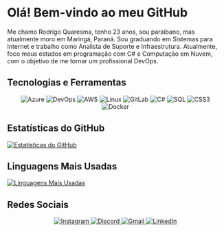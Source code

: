 # Olá! Bem-vindo ao meu GitHub
Me chamo Rodrigo Quaresma, tenho 23 anos, sou paraibano, mas atualmente moro em Maringá, Paraná. Sou graduando em Sistemas para Internet e trabalho como Analista de Suporte e Infraestrutura. Atualmente, foco meus estudos em programação com C# e Computação em Nuvem, com o objetivo de me tornar um profissional DevOps.


## Tecnologias e Ferramentas

<div align="center">
    <img src="https://img.shields.io/badge/Azure-0072BC?style=for-the-badge&logo=microsoftazure&logoColor=white" alt="Azure"/>
    <img src="https://img.shields.io/badge/DevOps-000000?style=for-the-badge&logo=devops&logoColor=white" alt="DevOps"/>
    <img src="https://img.shields.io/badge/AWS-232F3E?style=for-the-badge&logo=amazon-aws&logoColor=white" alt="AWS"/>
    <img src="https://camo.githubusercontent.com/9a02ae5823246e555c48c8b2311854ba4dfda91cc52b95a82481e4e6d973a616/68747470733a2f2f696d672e736869656c64732e696f2f62616467652f2d4c696e75782d626c61636b3f7374796c653d666f722d7468652d6261646765266c6f676f3d4c696e7578" alt="Linux"/>
    <img src="https://img.shields.io/badge/GitLab-FCA121?style=for-the-badge&logo=gitlab&logoColor=white" alt="GitLab"/>
    <img src="https://img.shields.io/badge/C%23-239120?style=for-the-badge&logo=c-sharp&logoColor=white" alt="C#"/>
    <img src="https://img.shields.io/badge/SQL-005E99?style=for-the-badge&logo=sql&logoColor=white" alt="SQL"/>
    <img src="https://camo.githubusercontent.com/001d4637c08910acf414f12a1682879a1f99867f6f9a3550f0541e7d03dd34a2/68747470733a2f2f696d672e736869656c64732e696f2f62616467652f435353332d3135373242363f7374796c653d666f722d7468652d6261646765266c6f676f3d63737333266c6f676f436f6c6f723d7768697465" alt="CSS3"/>
    <img src="https://camo.githubusercontent.com/593e976240a61edf61e5c7cde5f5972cd8b0be92c48ca02e53548b0bf8605671/68747470733a2f2f696d672e736869656c64732e696f2f62616467652f2d446f636b65722d626c61636b3f7374796c653d666f722d7468652d6261646765266c6f676f3d446f636b6572" alt="Docker"/>
</div>


## Estatísticas do GitHub

[![Estatísticas do GitHub](https://github-readme-stats.vercel.app/api?username=rdgq1&show_icons=true&theme=dark)](https://github.com/anuraghazra/github-readme-stats)

## Linguagens Mais Usadas

[![Linguagens Mais Usadas](https://github-readme-stats.vercel.app/api/top-langs/?username=rdgq1&show_icons=true&theme=dark&layout=compact)](https://github.com/anuraghazra/github-readme-stats)


## Redes Sociais

<div align="center">
<a href="https://www.instagram.com/rdgquaresma" target="_blank">
    <img src="https://img.shields.io/badge/Instagram-E4405F?style=for-the-badge&logo=instagram&logoColor=white" alt="Instagram" />
</a>
<a href="https://discord.gg/rdgq1" target="_blank">
    <img src="https://img.shields.io/badge/Discord-7289DA?style=for-the-badge&logo=discord&logoColor=white" alt="Discord" />
</a>
<a href="mailto:rodrigoquaresma99@gmail.com" target="_blank">
    <img src="https://img.shields.io/badge/Gmail-D14836?style=for-the-badge&logo=gmail&logoColor=white" alt="Gmail" />
</a>
<a href="https://www.linkedin.com/in/rdgq1" target="_blank">
    <img src="https://img.shields.io/badge/LinkedIn-0077B5?style=for-the-badge&logo=linkedin&logoColor=white" alt="LinkedIn" />
</a>
</div>
